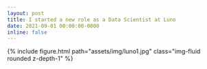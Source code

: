```yaml
---
layout: post
title: I started a new role as a Data Scientist at Luno
date: 2021-09-01 00:00:00-0000
inline: false
---
```


{% include figure.html path="assets/img/luno1.jpg" class="img-fluid rounded z-depth-1" %}
